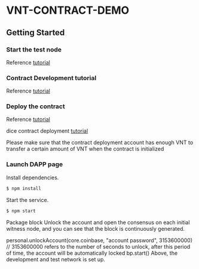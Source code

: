 # VNT-CONTRACT-DEMO

## Getting Started
 
### Start the test node
  
Reference [tutorial](https://github.com/vntchain/vnt-documentation/blob/master/introduction/set-up-vnt-network/set-up-4-node-vnt-network.md)

### Contract Development tutorial
Reference [tutorial](./contract_tutorial.md)

### Deploy the contract
  
Reference [tutorial](https://github.com/vntchain/vnt-documentation/blob/master/smart-contract/deploy-contract-tutorial.md)

dice contract deployment [tutorial](https://github.com/vntchain/vnt-contract-demo/blob/master/contract/README.md)

Please make sure that the contract deployment account has enough VNT to transfer a certain amount of VNT when the contract is initialized
    
### Launch DAPP page

Install dependencies.

```bash
$ npm install
```

Start the service.

```bash
$ npm start
```
  



Package block
Unlock the account and open the consensus on each initial witness node, and you can see that the block is continuously generated.

personal.unlockAccount(core.coinbase, "account password", 3153600000) // 3153600000 refers to the number of seconds to unlock, after this period of time, the account will be automatically locked
bp.start()
Above, the development and test network is set up.
